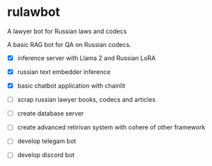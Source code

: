 # rulawbot
A lawyer bot for Russian laws and codecs

A basic RAG bot for QA on Russian codecs. 

- [x] inference server with Llama 2 and Russian LoRA
- [x] russian text embedder inference
- [x] basic chatbot application with chainlit
- [ ] scrap russian lawyer books, codecs and articles
- [ ] create database server
- [ ] create advanced retirivan system with cohere of other framework
- [ ] develop telegam bot
- [ ] develop discord bot

